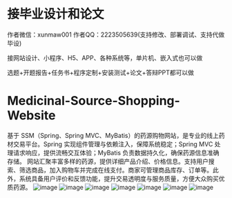 # 接毕业设计和论文
作者微信：xunmaw001  作者QQ：2223505639(支持修改、部署调试、支持代做毕设)

接网站设计、小程序、H5、APP、各种系统等，单片机、嵌入式也可以做

选题+开题报告+任务书+程序定制+安装测试+论文+答辩PPT都可以做
# Medicinal-Source-Shopping-Website
基于 SSM（Spring、Spring MVC、MyBatis）的药源购物网站，是专业的线上药材交易平台。Spring 实现组件管理与依赖注入，保障系统稳定；Spring MVC 处理请求响应，提供流畅交互体验；MyBatis 负责数据持久化，确保药源信息准确存储。  网站汇聚丰富多样的药源，提供详细产品介绍、价格信息。支持用户搜索、筛选商品，加入购物车并完成在线支付。商家可管理商品库存、订单等。此外，系统具备用户评价和反馈功能，提升交易透明度与服务质量，方便大众购买优质药源。 
![image](https://github.com/user-attachments/assets/38812148-ed4c-460a-b5a5-a01631ab8259)
![image](https://github.com/user-attachments/assets/db6ca67a-eabf-408a-b46e-b12abfff1740)
![image](https://github.com/user-attachments/assets/aa3c1d8b-8c01-4d66-981c-3b1d23ad56f0)
![image](https://github.com/user-attachments/assets/0d6a4fda-2d66-45c7-a63c-552b3744fd27)
![image](https://github.com/user-attachments/assets/a9cf96c7-02f8-45e6-8438-214f7fd735a7)
![image](https://github.com/user-attachments/assets/db71f605-d4ff-4d65-b7fd-fc32cc5dd6b6)
![image](https://github.com/user-attachments/assets/69f998d4-b22e-43ed-af60-3088e38d934b)
